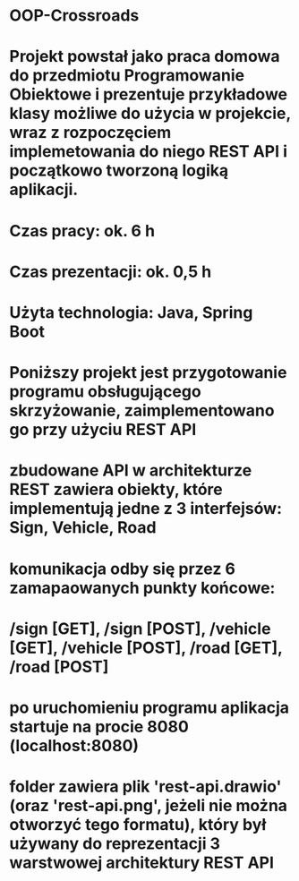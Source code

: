# OOP-Crossroads
# Projekt powstał jako praca domowa do przedmiotu Programowanie Obiektowe i prezentuje przykładowe klasy możliwe do użycia w projekcie, wraz z rozpoczęciem implemetowania do niego REST API i początkowo tworzoną logiką aplikacji.

# Czas pracy: ok. 6 h
# Czas prezentacji: ok. 0,5 h

# Użyta technologia: Java, Spring Boot

# Poniższy projekt jest przygotowanie programu obsługującego skrzyżowanie, zaimplementowano go przy użyciu REST API
# zbudowane API w architekturze REST zawiera obiekty, które implementują jedne z 3 interfejsów: Sign, Vehicle, Road
# komunikacja odby się przez 6 zamapaowanych punkty końcowe: 
# /sign [GET], /sign [POST], /vehicle [GET], /vehicle [POST], /road [GET], /road [POST]

# po uruchomieniu programu aplikacja startuje na procie 8080 (localhost:8080)
# folder zawiera plik 'rest-api.drawio' (oraz 'rest-api.png', jeżeli nie można otworzyć tego formatu), który był używany do reprezentacji 3 warstwowej architektury REST API
